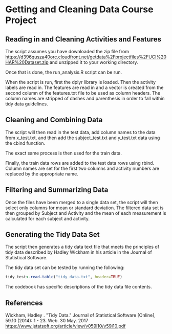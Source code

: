 # Getting and Cleaning Data Course Project

## Reading in and Cleaning Activities and Features

The script assumes you have downloaded the zip file from https://d396qusza40orc.cloudfront.net/getdata%2Fprojectfiles%2FUCI%20HAR%20Dataset.zip 
and unzipped it to your working directory. 

Once that is done, the run_analysis.R script can be run. 

When the script is run, first the dplyr library is loaded. Then the activity labels are read in. The features are read in and a vector is created from the second column of the features.txt file to be used as column headers. The column names are stripped of dashes and parenthesis in order to fall within tidy data guidelines. 


## Cleaning and Combining Data

The script will then read in the test data, add column names to the data from x_test.txt, and then add the subject_test.txt and y_test.txt data using the cbind function. 

The exact same process is then used for the train data. 

Finally, the train data rows are added to the test data rows using rbind. Column names are set for the first two columns and activity numbers are replaced by the appropriate name.  


## Filtering and Summarizing Data

Once the files have been merged to a single data set, the script will then select only columns for mean or standard deviation. The filtered data set is then grouped by Subject and Activity and the mean of each measurement is calculated for each subject and activity. 


## Generating the Tidy Data Set

The script then generates a tidy data text file that meets the principles of tidy data described by Hadley Wickham in his article in the Journal of Statistical Software. 

The tidy data set can be tested by running the following: 
```r
tidy_test<-read.table("tidy_data.txt", header=TRUE)
```

The codebook has specific descriptions of the tidy data file contents.  


## References

Wickham, Hadley . "Tidy Data." Journal of Statistical Software [Online], 59.10 (2014): 1 - 23. Web. 30 May. 2017
https://www.jstatsoft.org/article/view/v059i10/v59i10.pdf